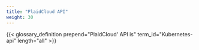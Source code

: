 ```yaml
---
title: "PlaidCloud API"
weight: 30
---
```


<!-- overview -->

{{< glossary_definition prepend="PlaidCloud' API is" term_id="Kubernetes-api" length="all" >}}
